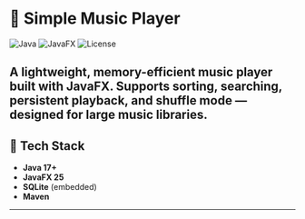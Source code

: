 # 🎵 Simple Music Player

![Java](https://img.shields.io/badge/Java-17+-blue) ![JavaFX](https://img.shields.io/badge/JavaFX-25-brightgreen) ![License](https://img.shields.io/badge/License-MIT-yellow)

A lightweight, memory-efficient music player built with **JavaFX**. Supports sorting, searching, persistent playback, and shuffle mode — designed for large music libraries.
---

## 🔧 Tech Stack

* **Java 17+**
* **JavaFX 25**
* **SQLite** (embedded)
* **Maven**

---

